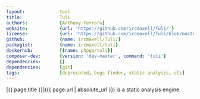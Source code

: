 ```yaml
---
layout:             tool
title:              Tuli
authors:            [Anthony Ferrara]
website:            {url: 'https://github.com/ircmaxell/Tuli/'}
license:            {url: 'https://github.com/ircmaxell/Tuli/blob/master/LICENSE', label: 'MIT License'}
github:             {name: ircmaxell/Tuli/}
packagist:          {name: ircmaxell/tuli}          
dockerhub:          [{name: phpqa/tuli}]     
composer-dev:       {version: 'dev-master', command: 'tuli'}
dependencies:       []
dependencies:       [git] 
tags:               [deprecated, bugs finder, static analysis, cli] 
---
```


[{{ page.title }}]({{ page.url | absolute_url }}) is a static analysis engine.

<!--more--> 
